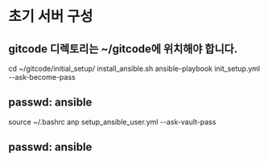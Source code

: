 # 초기 서버 구성 
## gitcode 디렉토리는 ~/gitcode에 위치해야 합니다.
cd ~/gitcode/initial_setup/
install_ansible.sh
ansible-playbook init_setup.yml --ask-become-pass
## passwd: ansible
source ~/.bashrc 
anp setup_ansible_user.yml --ask-vault-pass
## passwd: ansible

